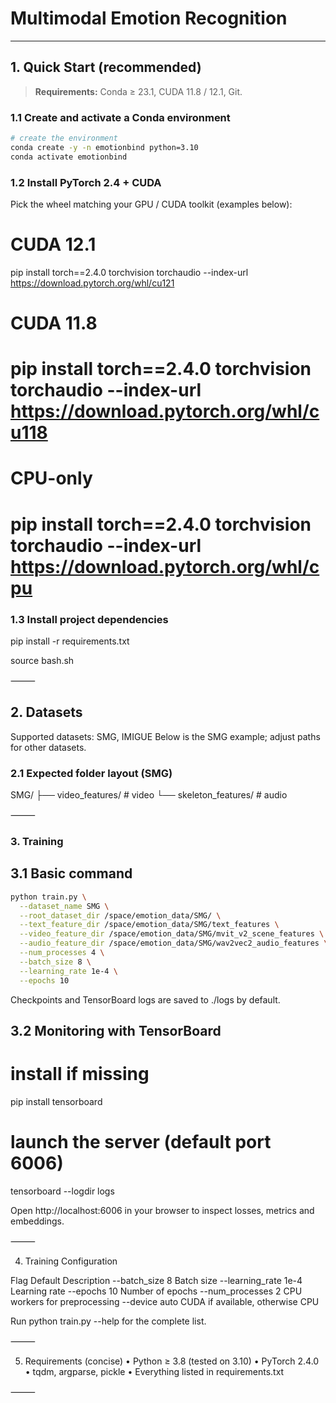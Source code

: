 # Multimodal Emotion Recognition

---

## 1. Quick Start (recommended)

> **Requirements:** Conda ≥ 23.1, CUDA 11.8 / 12.1, Git.

### 1.1 Create and activate a Conda environment

```bash
# create the environment
conda create -y -n emotionbind python=3.10
conda activate emotionbind
```

### 1.2 Install PyTorch 2.4 + CUDA

Pick the wheel matching your GPU / CUDA toolkit (examples below):

# CUDA 12.1
pip install torch==2.4.0 torchvision torchaudio --index-url https://download.pytorch.org/whl/cu121
# CUDA 11.8
# pip install torch==2.4.0 torchvision torchaudio --index-url https://download.pytorch.org/whl/cu118
# CPU-only
# pip install torch==2.4.0 torchvision torchaudio --index-url https://download.pytorch.org/whl/cpu

### 1.3 Install project dependencies

pip install -r requirements.txt

source bash.sh


⸻

## 2. Datasets

Supported datasets: SMG, IMIGUE
Below is the SMG example; adjust paths for other datasets.

### 2.1 Expected folder layout (SMG)

SMG/
├── video_features/        # video
└── skeleton_features/       # audio


⸻

### 3. Training

## 3.1 Basic command

```bash
python train.py \
  --dataset_name SMG \
  --root_dataset_dir /space/emotion_data/SMG/ \
  --text_feature_dir /space/emotion_data/SMG/text_features \
  --video_feature_dir /space/emotion_data/SMG/mvit_v2_scene_features \
  --audio_feature_dir /space/emotion_data/SMG/wav2vec2_audio_features \
  --num_processes 4 \
  --batch_size 8 \
  --learning_rate 1e-4 \
  --epochs 10
```

Checkpoints and TensorBoard logs are saved to ./logs by default.

## 3.2 Monitoring with TensorBoard

# install if missing
pip install tensorboard

# launch the server (default port 6006)
tensorboard --logdir logs

Open http://localhost:6006 in your browser to inspect losses, metrics and embeddings.

⸻

4. Training Configuration

Flag	Default	Description
--batch_size	8	Batch size
--learning_rate	1e-4	Learning rate
--epochs	10	Number of epochs
--num_processes	2	CPU workers for preprocessing
--device	auto	CUDA if available, otherwise CPU

Run python train.py --help for the complete list.

⸻

5. Requirements (concise)
	•	Python ≥ 3.8 (tested on 3.10)
	•	PyTorch 2.4.0
	•	tqdm, argparse, pickle
	•	Everything listed in requirements.txt

⸻

